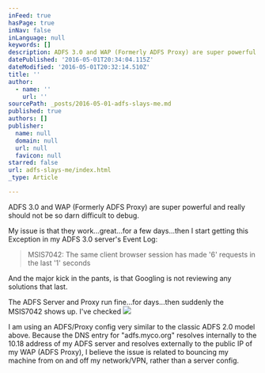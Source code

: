 ```yaml
---
inFeed: true
hasPage: true
inNav: false
inLanguage: null
keywords: []
description: ADFS 3.0 and WAP (Formerly ADFS Proxy) are super powerful and really should not be so darn difficult to debug.
datePublished: '2016-05-01T20:34:04.115Z'
dateModified: '2016-05-01T20:32:14.510Z'
title: ''
author:
  - name: ''
    url: ''
sourcePath: _posts/2016-05-01-adfs-slays-me.md
published: true
authors: []
publisher:
  name: null
  domain: null
  url: null
  favicon: null
starred: false
url: adfs-slays-me/index.html
_type: Article

---
```

ADFS 3.0 and WAP (Formerly ADFS Proxy) are super powerful and really should not be so darn difficult to debug.

My issue is that they work...great...for a few days...then I start getting this Exception in my ADFS 3.0 server's Event Log:

> MSIS7042: The same client browser session has made '6' requests in the last '1' seconds

And the major kick in the pants, is that Googling is not reviewing any solutions that last.

The ADFS Server and Proxy run fine...for days...then suddenly the MSIS7042 shows up. I've checked ![](https://the-grid-user-content.s3-us-west-2.amazonaws.com/4ab37bca-f0c2-4558-82ab-22910ce8207f.png)

I am using an ADFS/Proxy config very similar to the classic ADFS 2.0 model above. Because the DNS entry for "adfs.myco.org" resolves internally to the 10.18 address of my ADFS server and resolves externally to the public IP of my WAP (ADFS Proxy), I believe the issue is related to bouncing my machine from on and off my network/VPN, rather than a server config.